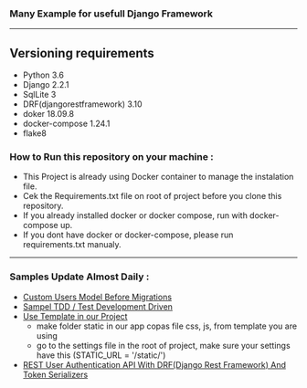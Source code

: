 ### Many Example for usefull Django Framework
------------------------------------------------------------------------------------------------
## Versioning requirements
  - Python 3.6
  - Django 2.2.1
  - SqlLite 3
  - DRF(djangorestframework) 3.10
  - doker 18.09.8
  - docker-compose 1.24.1
  - flake8

### How to Run this repository on your machine :
  - This Project is already using Docker container to manage the instalation file.
  - Cek the Requirements.txt file on root of project before you clone this repository.
  - If you already installed docker or docker compose, run with docker-compose up.
  - If you dont have docker or docker-compose, please run requirements.txt manualy.

-------------------------------------------------------------------------------------------------


### Samples Update Almost Daily :

* [Custom Users Model Before Migrations](https://github.com/Ekhel/django-practical/tree/master/practical/core)
* [Sampel TDD / Test Development Driven](https://github.com/Ekhel/django-practical/blob/master/practical/practical/tests.py)
* [Use Template in our Project](https://github.com/Ekhel/django-practical/tree/master/practical/core)
  - make folder static in our app copas file css, js, from template you are using
  - go to the settings file in the root of project, make sure your settings have this (STATIC_URL = '/static/')
* [REST User Authentication API With DRF(Django Rest Framework) And Token Serializers](https://github.com/Ekhel/django-practical/tree/master/practical/authapi)